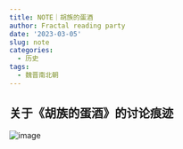 ```yaml
---
title: NOTE｜胡族的蛋酒
author: Fractal reading party
date: '2023-03-05'
slug: note
categories:
  - 历史
tags:
  - 魏晋南北朝
---
```

## 关于《胡族的蛋酒》的讨论痕迹
![image](https://s1.vika.cn/space/2023/03/05/0adcaf8098204ae5bdc14524b4a356da)
